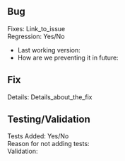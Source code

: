 ## Bug

Fixes: Link_to_issue  
Regression: Yes/No  
* Last working version:   
* How are we preventing it in future:   

## Fix

Details: Details_about_the_fix  

## Testing/Validation

Tests Added: Yes/No  
Reason for not adding tests:  
Validation:  

